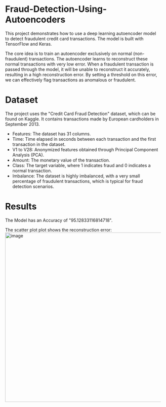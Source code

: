 # Fraud-Detection-Using-Autoencoders

This project demonstrates how to use a deep learning autoencoder model to detect fraudulent credit card transactions. The model is built with TensorFlow and Keras.

The core idea is to train an autoencoder exclusively on normal (non-fraudulent) transactions. The autoencoder learns to reconstruct these normal transactions with very low error. When a fraudulent transaction is passed through the model, it will be unable to reconstruct it accurately, resulting in a high reconstruction error. By setting a threshold on this error, we can effectively flag transactions as anomalous or fraudulent.

# Dataset

The project uses the "Credit Card Fraud Detection" dataset, which can be found on Kaggle. It contains transactions made by European cardholders in September 2013.
  - Features: The dataset has 31 columns.
  - Time: Time elapsed in seconds between each transaction and the first transaction in the dataset.
  - V1 to V28: Anonymized features obtained through Principal Component Analysis (PCA).
  - Amount: The monetary value of the transaction.
  - Class: The target variable, where 1 indicates fraud and 0 indicates a normal transaction.
  - Imbalance: The dataset is highly imbalanced, with a very small percentage of fraudulent transactions, which is typical for fraud detection scenarios.

# Results

The Model has an Accuracy of "95.12833116814718".

The scatter plot plot shows the reconstruction error:
<img width="1005" height="547" alt="image" src="https://github.com/user-attachments/assets/93fccad0-e503-4812-94f8-dc61c20bd2c3" />


